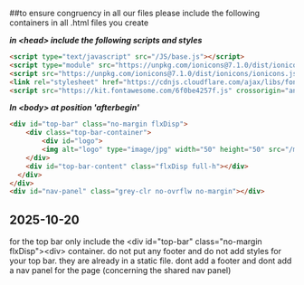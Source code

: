 ##to ensure congruency in all our files please include the following containers in all .html files you create

***in \<head\> include the following scripts and styles***
``` html
<script type="text/javascript" src="/JS/base.js"></script>
<script type="module" src="https://unpkg.com/ionicons@7.1.0/dist/ionicons/ionicons.esm.js"></script>
<script src="https://unpkg.com/ionicons@7.1.0/dist/ionicons/ionicons.js" nomodule></script>
<link rel="stylesheet" href="https://cdnjs.cloudflare.com/ajax/libs/font-awesome/6.4.0/css/all.min.css">
<script src="https://kit.fontawesome.com/6f0be4257f.js" crossorigin="anonymous"></script>
```

***In \<body\> at position 'afterbegin'***
``` html
<div id="top-bar" class="no-margin flxDisp">
    <div class="top-bar-container">
        <div id="logo">
        <img alt="logo" type="image/jpg" width="50" height="50" src="/media/images/Konektem.png"/>
    </div>
    <div id="top-bar-content" class="flxDisp full-h"></div>
  </div>
</div>
<div id="nav-panel" class="grey-clr no-ovrflw no-margin"></div>
```

## 2025-10-20
for the top bar only include the \<div id="top-bar" class="no-margin flxDisp"\>\<div\> container. do not put any footer and do not add styles for your top bar. they are already in a static file.
dont add a footer and dont add a nav panel for the page (concerning the shared nav panel)

